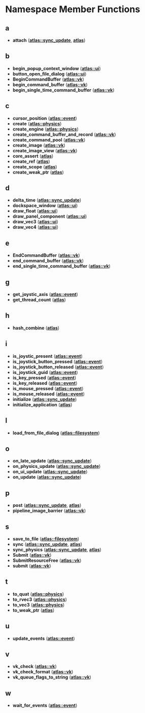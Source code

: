 
# Namespace Member Functions



## a

* **attach** ([**atlas::sync\_update**](namespaceatlas_1_1sync__update.md), [**atlas**](namespaceatlas.md))


## b

* **begin\_popup\_context\_window** ([**atlas::ui**](namespaceatlas_1_1ui.md))
* **button\_open\_file\_dialog** ([**atlas::ui**](namespaceatlas_1_1ui.md))
* **BeginCommandBuffer** ([**atlas::vk**](namespaceatlas_1_1vk.md))
* **begin\_command\_buffer** ([**atlas::vk**](namespaceatlas_1_1vk.md))
* **begin\_single\_time\_command\_buffer** ([**atlas::vk**](namespaceatlas_1_1vk.md))


## c

* **cursor\_position** ([**atlas::event**](namespaceatlas_1_1event.md))
* **create** ([**atlas::physics**](namespaceatlas_1_1physics.md))
* **create\_engine** ([**atlas::physics**](namespaceatlas_1_1physics.md))
* **create\_command\_buffer\_and\_record** ([**atlas::vk**](namespaceatlas_1_1vk.md))
* **create\_command\_pool** ([**atlas::vk**](namespaceatlas_1_1vk.md))
* **create\_image** ([**atlas::vk**](namespaceatlas_1_1vk.md))
* **create\_image\_view** ([**atlas::vk**](namespaceatlas_1_1vk.md))
* **core\_assert** ([**atlas**](namespaceatlas.md))
* **create\_ref** ([**atlas**](namespaceatlas.md))
* **create\_scope** ([**atlas**](namespaceatlas.md))
* **create\_weak\_ptr** ([**atlas**](namespaceatlas.md))


## d

* **delta\_time** ([**atlas::sync\_update**](namespaceatlas_1_1sync__update.md))
* **dockspace\_window** ([**atlas::ui**](namespaceatlas_1_1ui.md))
* **draw\_float** ([**atlas::ui**](namespaceatlas_1_1ui.md))
* **draw\_panel\_component** ([**atlas::ui**](namespaceatlas_1_1ui.md))
* **draw\_vec3** ([**atlas::ui**](namespaceatlas_1_1ui.md))
* **draw\_vec4** ([**atlas::ui**](namespaceatlas_1_1ui.md))


## e

* **EndCommandBuffer** ([**atlas::vk**](namespaceatlas_1_1vk.md))
* **end\_command\_buffer** ([**atlas::vk**](namespaceatlas_1_1vk.md))
* **end\_single\_time\_command\_buffer** ([**atlas::vk**](namespaceatlas_1_1vk.md))


## g

* **get\_joystic\_axis** ([**atlas::event**](namespaceatlas_1_1event.md))
* **get\_thread\_count** ([**atlas**](namespaceatlas.md))


## h

* **hash\_combine** ([**atlas**](namespaceatlas.md))


## i

* **is\_joystic\_present** ([**atlas::event**](namespaceatlas_1_1event.md))
* **is\_joystick\_button\_pressed** ([**atlas::event**](namespaceatlas_1_1event.md))
* **is\_joystick\_button\_released** ([**atlas::event**](namespaceatlas_1_1event.md))
* **is\_joystick\_guid** ([**atlas::event**](namespaceatlas_1_1event.md))
* **is\_key\_pressed** ([**atlas::event**](namespaceatlas_1_1event.md))
* **is\_key\_released** ([**atlas::event**](namespaceatlas_1_1event.md))
* **is\_mouse\_pressed** ([**atlas::event**](namespaceatlas_1_1event.md))
* **is\_mouse\_released** ([**atlas::event**](namespaceatlas_1_1event.md))
* **initialize** ([**atlas::sync\_update**](namespaceatlas_1_1sync__update.md))
* **initialize\_application** ([**atlas**](namespaceatlas.md))


## l

* **load\_from\_file\_dialog** ([**atlas::filesystem**](namespaceatlas_1_1filesystem.md))


## o

* **on\_late\_update** ([**atlas::sync\_update**](namespaceatlas_1_1sync__update.md))
* **on\_physics\_update** ([**atlas::sync\_update**](namespaceatlas_1_1sync__update.md))
* **on\_ui\_update** ([**atlas::sync\_update**](namespaceatlas_1_1sync__update.md))
* **on\_update** ([**atlas::sync\_update**](namespaceatlas_1_1sync__update.md))


## p

* **post** ([**atlas::sync\_update**](namespaceatlas_1_1sync__update.md), [**atlas**](namespaceatlas.md))
* **pipeline\_image\_barrier** ([**atlas::vk**](namespaceatlas_1_1vk.md))


## s

* **save\_to\_file** ([**atlas::filesystem**](namespaceatlas_1_1filesystem.md))
* **sync** ([**atlas::sync\_update**](namespaceatlas_1_1sync__update.md), [**atlas**](namespaceatlas.md))
* **sync\_physics** ([**atlas::sync\_update**](namespaceatlas_1_1sync__update.md), [**atlas**](namespaceatlas.md))
* **Submit** ([**atlas::vk**](namespaceatlas_1_1vk.md))
* **SubmitResourceFree** ([**atlas::vk**](namespaceatlas_1_1vk.md))
* **submit** ([**atlas::vk**](namespaceatlas_1_1vk.md))


## t

* **to\_quat** ([**atlas::physics**](namespaceatlas_1_1physics.md))
* **to\_rvec3** ([**atlas::physics**](namespaceatlas_1_1physics.md))
* **to\_vec3** ([**atlas::physics**](namespaceatlas_1_1physics.md))
* **to\_weak\_ptr** ([**atlas**](namespaceatlas.md))


## u

* **update\_events** ([**atlas::event**](namespaceatlas_1_1event.md))


## v

* **vk\_check** ([**atlas::vk**](namespaceatlas_1_1vk.md))
* **vk\_check\_format** ([**atlas::vk**](namespaceatlas_1_1vk.md))
* **vk\_queue\_flags\_to\_string** ([**atlas::vk**](namespaceatlas_1_1vk.md))


## w

* **wait\_for\_events** ([**atlas::event**](namespaceatlas_1_1event.md))




